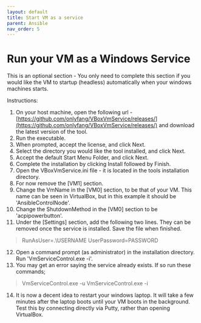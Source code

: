 ```yaml
---
layout: default
title: Start VM as a service
parent: Ansible
nav_order: 5
---
```


# Run your VM as a Windows Service

This is an optional section - You only need to complete this section if you would like the VM to startup (headless) automatically when your windows machines starts.

Instructions:
 1. On your host machine, open the following url - [https://github.com/onlyfang/VBoxVmService/releases/](https://github.com/onlyfang/VBoxVmService/releases/) and download the latest version of the tool.
 2. Run the executable.
 3. When prompted, accept the license, and click Next.
 4. Select the directory you would like the tool installed, and click Next.
 5. Accept the default Start Menu Folder, and click Next.
 6. Complete the installation by clicking Install followed by Finish.
 7. Open the VBoxVmService.ini file - it is located in the tools installation directory.
 8. For now remove the [VM1] section.
 9. Change the VmName in the [VM0] section, to be that of your VM.  This name can be seen in VirtualBox, but in this example it should be 'AnsibleControlNode'.
 10. Change the ShutdownMethod in the [VM0] section to be 'acpipowerbutton'.
 11. Under the [Settings] section, add the following two lines.  They can be removed once the service is installed.  Save the file when finished.

> RunAsUser=.\USERNAME
> UserPassword=PASSWORD

 12. Open a command prompt (as administrator) in the installation directory.  Run 'VmServiceControl.exe -i'.
 13. You may get an error saying the service already exists.  If so run these commands;

> VmServiceControl.exe -u
> VmServiceControl.exe -i

 14. It is now a decent idea to restart your windows laptop.  It will take a few minutes after the laptop boots until your VM boots in the background.  Test this by connecting directly via Putty, rather than opening VirtualBox.